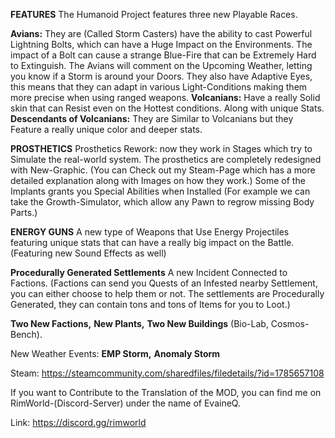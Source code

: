 **FEATURES**
The Humanoid Project features three new Playable Races.

**Avians:** They are (Called Storm Casters) have the ability to cast Powerful Lightning Bolts, which can have a Huge Impact on the Environments. The impact of a Bolt can cause a strange Blue-Fire that can be Extremely Hard to Extinguish.
The Avians will comment on the Upcoming Weather, letting you know if a Storm is around your Doors. They also have Adaptive Eyes, this means that they can adapt in various Light-Conditions making them more precise when using ranged weapons.
**Volcanians:** Have a really Solid skin that can Resist even on the Hottest conditions. Along with unique Stats.
**Descendants of Volcanians:** They are Similar to Volcanians but they Feature a really unique color and deeper stats.

**PROSTHETICS**
Prosthetics Rework: now they work in Stages which try to Simulate the real-world system. The prosthetics are completely redesigned with New-Graphic. (You can Check out my Steam-Page which has a more detailed explanation along with Images on how they work.)
Some of the Implants grants you Special Abilities when Installed (For example we can take the Growth-Simulator, which allow any Pawn to regrow missing Body Parts.)

**ENERGY GUNS**
A new type of Weapons that Use Energy Projectiles featuring unique stats that can have a really big impact on the Battle. (Featuring new Sound Effects as well)

**Procedurally Generated Settlements**
A new Incident Connected to Factions. (Factions can send you Quests of an Infested nearby Settlement, you can either choose to help them or not. The settlements are Procedurally Generated, they can contain tons and tons of Items for you to Loot.) 

**Two New Factions,** **New Plants,** **Two New Buildings** (Bio-Lab, Cosmos-Bench).

New Weather Events: **EMP Storm,** **Anomaly Storm**

Steam: https://steamcommunity.com/sharedfiles/filedetails/?id=1785657108

If you want to Contribute to the Translation of the MOD, you can find me on RimWorld-(Discord-Server) under the name of EvaineQ.

Link: https://discord.gg/rimworld
